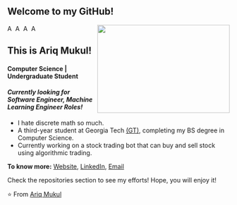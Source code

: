 ## Welcome to my GitHub!

[<img align="right" width="300" height = "200" src="https://c.tenor.com/10Zdx_RXqgcAAAAC/programming-crazy.gif"/>](https://github.com/ariqM1/)


<a href="https://www.linkedin.com/in/ariq-mukul-b67553205/">
  <img align="left" alt="Ariq's LinkedIn" width="15px" src="https://cdn.jsdelivr.net/npm/simple-icons@v3/icons/linkedin.svg" />
</a>

<a href="https://github.com/ariqM1">
  <img align="left" alt="Ariq's Github" width="15px" src="https://cdn.jsdelivr.net/npm/simple-icons@v3/icons/github.svg" />
</a>

<a href="https://twitter.com/MukulAriq">
  <img align="left" alt="Ariq's Twitter" width="15px" src="https://cdn.cdnlogo.com/logos/t/96/twitter-icon.svg" />
</a>

<a href="https://www.instagram.com/ariqmukul/?hl=en">
  <img align="left" alt="Ariq's Instagram" width="15px" src="https://cdn.cdnlogo.com/logos/i/44/instagram-icon.svg" />
</a>
<br />


## This is Ariq Mukul!
#### Computer Science | Undergraduate Student
#### *Currently looking for Software Engineer, Machine Learning Engineer Roles!*
- I hate discrete math so much.
- A third-year student at Georgia Tech [(GT)](https://www.gatech.edu/), completing my BS degree in Computer Science. 
- Currently working on a stock trading bot that can buy and sell stock using algorithmic trading.

**To know more:**  [Website](https://github.com/ariqM1), [LinkedIn](https://www.linkedin.com/in/ariq-mukul-b67553205/), [Email](ariqmukul@gmail.com)

Check the repositories section to see my efforts! Hope, you will enjoy it!

⭐️ From [Ariq Mukul](https://github.com/ariqM1)

<!---
ariqM1/ariqM1 is a ✨ special ✨ repository because its `README.md` (this file) appears on your GitHub profile.
You can click the Preview link to take a look at your changes.
--->
